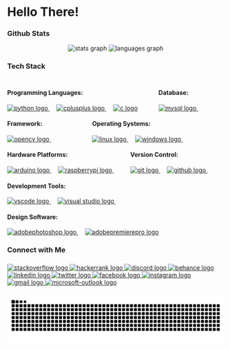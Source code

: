 <h1 align="left">Hello There!</h1>

<h3 align="left">Github Stats</h3>
<div align="center">
  <img src="https://github-readme-stats.vercel.app/api?username=akinduid&rank_icon=github&show=prs_merged_percentage&hide=contribs,issues&show_icons=true&custom_title=Open%20Source%20Contributions&bg_color=1a101c25&icon_color=9595ea&text_color=ffffff&title_color=9595ea&border_radius=10&border_color=6b4176#gh-dark-mode-only" height="150" alt="stats graph"  />
  <img src="https://github-readme-stats.vercel.app/api/top-langs/?username=akinduid&hide=Tcl,HTML,Pascal,Perl,Makefile,Cmake,Shell&layout=compact&langs_count=5&custom_title=Most%20Used%20Languages&card_width=470px&bg_color=1a101c25&text_color=ffffff&title_color=9595ea&border_radius=10&border_color=6b4176#gh-dark-mode-only" height="150" alt="languages graph"  />
</div>

###

<h3 align="left">Tech Stack</h3>

###

<div align="left" style="display: flex; flex-wrap: wrap;">
  <!-- Programming Languages -->
  <div style="flex: 1 0 auto;">
    <h4>Programming Languages:</h4>
    <a href="https://www.python.org/">
      <img src="https://cdn.jsdelivr.net/gh/devicons/devicon/icons/python/python-original.svg" height="40" alt="python logo"  />
    </a>
    <img width="12" />
    <a href="https://isocpp.org/">
      <img src="https://cdn.jsdelivr.net/gh/devicons/devicon/icons/cplusplus/cplusplus-original.svg" height="40" alt="cplusplus logo"  />
    </a>
    <img width="12" />
    <a href="https://www.iso.org/standard/74528.html">
      <img src="https://cdn.jsdelivr.net/gh/devicons/devicon/icons/c/c-original.svg" height="40" alt="c logo"  />
    </a>
  </div>

  <!-- Databases -->
  <div style="flex: 1 0 auto;">
    <h4>Database:</h4>
    <a href="https://www.mysql.com/">
      <img src="https://cdn.jsdelivr.net/gh/devicons/devicon/icons/mysql/mysql-original.svg" height="40" alt="mysql logo"  />
    </a>
    <img width="12" />
  </div>

  <!-- Frameworks -->
  <div style="flex: 1 0 auto;">
    <h4>Framework:</h4>
    <a href="https://opencv.org/">
      <img src="https://cdn.jsdelivr.net/gh/devicons/devicon/icons/opencv/opencv-original.svg" height="40" alt="opencv logo"  />
    </a>
    <img width="12" />
  </div>

  <!-- Operating Systems -->
  <div style="flex: 1 0 auto;">
    <h4>Operating Systems:</h4>
    <a href="https://www.linux.org/">
      <img src="https://cdn.jsdelivr.net/gh/devicons/devicon/icons/linux/linux-original.svg" height="40" alt="linux logo"  />
    </a>
    <img width="12" />
    <a href="https://www.microsoft.com/en-us/windows/">
      <img src="https://cdn.jsdelivr.net/gh/devicons/devicon/icons/windows8/windows8-original.svg" height="40" alt="windows logo"  />
    </a>
    <img width="12" />
  </div>

  <!-- Hardware Platforms -->
  <div style="flex: 1 0 auto;">
    <h4>Hardware Platforms:</h4>
    <a href="https://www.arduino.cc/">
      <img src="https://cdn.jsdelivr.net/gh/devicons/devicon/icons/arduino/arduino-original.svg" height="40" alt="arduino logo"  />
    </a>
    <img width="12" />
    <a href="https://www.raspberrypi.org/">
      <img src="https://cdn.jsdelivr.net/gh/devicons/devicon/icons/raspberrypi/raspberrypi-original.svg" height="40" alt="raspberrypi logo"  />
    </a>
    <img width="12" />
  </div>

  <!-- Version Control -->
  <div style="flex: 1 0 auto;">
    <h4>Version Control:</h4>
    <a href="https://git-scm.com/">
      <img src="https://cdn.jsdelivr.net/gh/devicons/devicon/icons/git/git-original.svg" height="40" alt="git logo"  />
    </a>
    <img width="12" />
    <a href="https://github.com/">
      <img src="https://cdn.jsdelivr.net/gh/devicons/devicon/icons/github/github-original.svg" height="40" alt="github logo"  />
    </a>
    <img width="12" />
  </div>

  <!-- Development Tools -->
  <div style="flex: 1 0 auto;">
    <h4>Development Tools:</h4>
    <a href="https://code.visualstudio.com/">
      <img src="https://cdn.jsdelivr.net/gh/devicons/devicon/icons/vscode/vscode-original.svg" height="40" alt="vscode logo"  />
    </a>
    <img width="12" />
    <a href="https://visualstudio.microsoft.com/">
      <img src="https://cdn.jsdelivr.net/gh/devicons/devicon/icons/visualstudio/visualstudio-plain.svg" height="40" alt="visual studio logo"  />
    </a>
    <img width="12" />
  </div>

  <!-- Design Software -->
  <div style="flex: 1 0 auto;">
    <h4>Design Software:</h4>
    <a href="https://www.adobe.com/products/photoshop.html">
      <img src="https://skillicons.dev/icons?i=ps" height="40" alt="adobephotoshop logo"  />
    </a>
    <img width="12" />
    <a href="https://www.adobe.com/products/premiere.html">
      <img src="https://skillicons.dev/icons?i=pr" height="40" alt="adobepremierepro logo"  />
    </a>
  </div>
</div>





###

<h3 align="left">Connect with Me</h3>

###

<div align="left">
  <a href="https://stackoverflow.com">
    <img src="https://raw.githubusercontent.com/maurodesouza/profile-readme-generator/master/src/assets/icons/social/stackoverflow/default.svg" width="52" height="40" alt="stackoverflow logo" />
</a>

<a href="https://www.hackerrank.com/profile/AkinduID">
    <img src="https://raw.githubusercontent.com/maurodesouza/profile-readme-generator/master/src/assets/icons/social/hackerrank/default.svg" width="52" height="40" alt="hackerrank logo" />
</a>

<a href="https://discord.com">
    <img src="https://raw.githubusercontent.com/maurodesouza/profile-readme-generator/master/src/assets/icons/social/discord/default.svg" width="52" height="40" alt="discord logo" />
</a>

<a href="https://www.behance.net/akinduid">
    <img src="https://raw.githubusercontent.com/maurodesouza/profile-readme-generator/master/src/assets/icons/social/behance/default.svg" width="52" height="40" alt="behance logo" />
</a>

<a href="https://linkedin.com/in/akinduid">
    <img src="https://raw.githubusercontent.com/maurodesouza/profile-readme-generator/master/src/assets/icons/social/linkedin/default.svg" width="52" height="40" alt="linkedin logo" />
</a>

<a href="https://twitter.com/akindu_id">
    <img src="https://raw.githubusercontent.com/maurodesouza/profile-readme-generator/master/src/assets/icons/social/twitter/default.svg" width="52" height="40" alt="twitter logo" />
</a>

<a href="https://facebook.com/akindu.id/">
    <img src="https://raw.githubusercontent.com/maurodesouza/profile-readme-generator/master/src/assets/icons/social/facebook/default.svg" width="52" height="40" alt="facebook logo" />
</a>

<a href="https://instagram.com/akindu.id/">
    <img src="https://raw.githubusercontent.com/maurodesouza/profile-readme-generator/master/src/assets/icons/social/instagram/default.svg" width="52" height="40" alt="instagram logo" />
</a>

<a href="mailto:akinduid@gmail.com">
    <img src="https://raw.githubusercontent.com/maurodesouza/profile-readme-generator/master/src/assets/icons/social/gmail/default.svg" width="52" height="40" alt="gmail logo" />
</a>

<a href="mailto:akinduid100@outlook.com">
    <img src="https://raw.githubusercontent.com/maurodesouza/profile-readme-generator/master/src/assets/icons/social/microsoft-outlook/default.svg" width="52" height="40" alt="microsoft-outlook logo" />
</a>

  
</div>

###

<img src="https://raw.githubusercontent.com/akinduid/akinduid/output/snake.svg" alt="Snake animation" />

###
